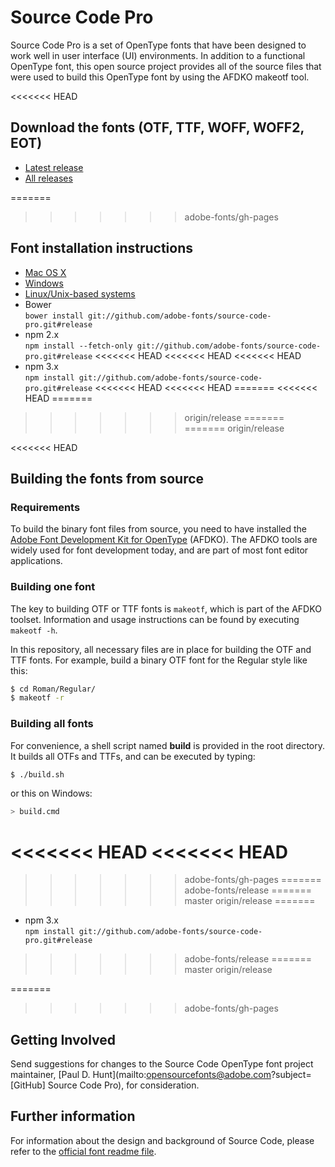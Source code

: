 # Source Code Pro

Source Code Pro is a set of OpenType fonts that have been designed to work well
in user interface (UI) environments. In addition to a functional OpenType font, this open
source project provides all of the source files that were used to build this OpenType font
by using the AFDKO makeotf tool.

<<<<<<< HEAD
## Download the fonts (OTF, TTF, WOFF, WOFF2, EOT)

* [Latest release](../../releases/latest)
* [All releases](../../releases)

=======
>>>>>>> adobe-fonts/gh-pages
## Font installation instructions

* [Mac OS X](http://support.apple.com/kb/HT2509)
* [Windows](https://www.microsoft.com/en-us/Typography/TrueTypeInstall.aspx)
* [Linux/Unix-based systems](https://github.com/adobe-fonts/source-code-pro/issues/17#issuecomment-8967116)
* Bower<br/>
	`bower install git://github.com/adobe-fonts/source-code-pro.git#release`
* npm 2.x<br/>
	`npm install --fetch-only git://github.com/adobe-fonts/source-code-pro.git#release`
<<<<<<< HEAD
<<<<<<< HEAD
<<<<<<< HEAD
* npm 3.x<br/>
	`npm install git://github.com/adobe-fonts/source-code-pro.git#release`
<<<<<<< HEAD
<<<<<<< HEAD
=======
<<<<<<< HEAD
=======
>>>>>>> origin/release
=======
=======
>>>>>>> origin/release

<<<<<<< HEAD
## Building the fonts from source

### Requirements

To build the binary font files from source, you need to have installed the
[Adobe Font Development Kit for OpenType](http://www.adobe.com/devnet/opentype/afdko.html) (AFDKO). The AFDKO
tools are widely used for font development today, and are part of most font
editor applications.

### Building one font

The key to building OTF or TTF fonts is `makeotf`, which is part of the AFDKO toolset.
Information and usage instructions can be found by executing `makeotf -h`.

In this repository, all necessary files are in place for building the OTF and TTF fonts.
For example, build a binary OTF font for the Regular style like this:

```sh
$ cd Roman/Regular/
$ makeotf -r
```

### Building all fonts

For convenience, a shell script named **build** is provided in the root directory.
It builds all OTFs and TTFs, and can be executed by typing:

```sh
$ ./build.sh
```

or this on Windows:

```sh
> build.cmd
```
<<<<<<< HEAD
<<<<<<< HEAD
=======
>>>>>>> adobe-fonts/gh-pages
=======
>>>>>>> adobe-fonts/release
=======
>>>>>>> master
>>>>>>> origin/release
=======
* npm 3.x<br/>
	`npm install git://github.com/adobe-fonts/source-code-pro.git#release`
>>>>>>> adobe-fonts/release
=======
>>>>>>> master
>>>>>>> origin/release

=======
>>>>>>> adobe-fonts/gh-pages
## Getting Involved

Send suggestions for changes to the Source Code OpenType font project maintainer, [Paul D. Hunt](mailto:opensourcefonts@adobe.com?subject=[GitHub] Source Code Pro), for consideration.

## Further information

For information about the design and background of Source Code, please refer to the [official font readme file](http://www.adobe.com/products/type/font-information/source-code-pro-readme.html).
